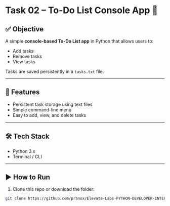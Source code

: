 # Task 02 – To-Do List Console App 📝

## ✅ Objective
A simple **console-based To-Do List app** in Python that allows users to:
- Add tasks
- Remove tasks
- View tasks

Tasks are saved persistently in a `tasks.txt` file.

---

## 🚀 Features
- Persistent task storage using text files
- Simple command-line menu
- Easy to add, view, and delete tasks

---

## 🛠️ Tech Stack
- Python 3.x
- Terminal / CLI

---

## ▶️ How to Run

1. Clone this repo or download the folder:
```bash
git clone https://github.com/pranox/Elevate-Labs-PYTHON-DEVELOPER-INTERNSHIP.git

